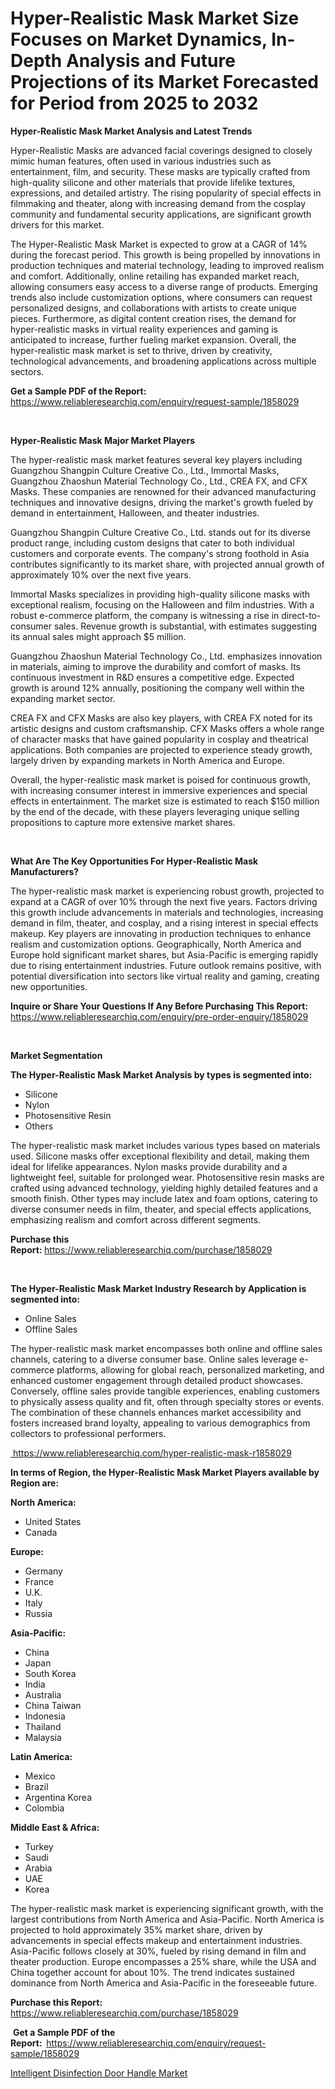 <p><h1>Hyper-Realistic Mask Market Size Focuses on Market Dynamics, In-Depth Analysis and Future Projections of its Market Forecasted for Period from 2025 to 2032</h1></p><p><strong>Hyper-Realistic Mask Market Analysis and Latest Trends</strong></p>
<p><p>Hyper-Realistic Masks are advanced facial coverings designed to closely mimic human features, often used in various industries such as entertainment, film, and security. These masks are typically crafted from high-quality silicone and other materials that provide lifelike textures, expressions, and detailed artistry. The rising popularity of special effects in filmmaking and theater, along with increasing demand from the cosplay community and fundamental security applications, are significant growth drivers for this market.</p><p>The Hyper-Realistic Mask Market is expected to grow at a CAGR of 14% during the forecast period. This growth is being propelled by innovations in production techniques and material technology, leading to improved realism and comfort. Additionally, online retailing has expanded market reach, allowing consumers easy access to a diverse range of products. Emerging trends also include customization options, where consumers can request personalized designs, and collaborations with artists to create unique pieces. Furthermore, as digital content creation rises, the demand for hyper-realistic masks in virtual reality experiences and gaming is anticipated to increase, further fueling market expansion. Overall, the hyper-realistic mask market is set to thrive, driven by creativity, technological advancements, and broadening applications across multiple sectors.</p></p>
<p><strong>Get a Sample PDF of the Report:&nbsp;</strong> <a href="https://www.reliableresearchiq.com/enquiry/request-sample/1858029?utm_campaign=3058&utm_medium=2&utm_source=Github&utm_content=ia&utm_term=05042025&utm_id=hyper-realistic-mask">https://www.reliableresearchiq.com/enquiry/request-sample/1858029</a></p>
<p>&nbsp;</p>
<p><strong>Hyper-Realistic Mask Major Market Players</strong></p>
<p><p>The hyper-realistic mask market features several key players including Guangzhou Shangpin Culture Creative Co., Ltd., Immortal Masks, Guangzhou Zhaoshun Material Technology Co., Ltd., CREA FX, and CFX Masks. These companies are renowned for their advanced manufacturing techniques and innovative designs, driving the market's growth fueled by demand in entertainment, Halloween, and theater industries.</p><p>Guangzhou Shangpin Culture Creative Co., Ltd. stands out for its diverse product range, including custom designs that cater to both individual customers and corporate events. The company's strong foothold in Asia contributes significantly to its market share, with projected annual growth of approximately 10% over the next five years.</p><p>Immortal Masks specializes in providing high-quality silicone masks with exceptional realism, focusing on the Halloween and film industries. With a robust e-commerce platform, the company is witnessing a rise in direct-to-consumer sales. Revenue growth is substantial, with estimates suggesting its annual sales might approach $5 million. </p><p>Guangzhou Zhaoshun Material Technology Co., Ltd. emphasizes innovation in materials, aiming to improve the durability and comfort of masks. Its continuous investment in R&D ensures a competitive edge. Expected growth is around 12% annually, positioning the company well within the expanding market sector.</p><p>CREA FX and CFX Masks are also key players, with CREA FX noted for its artistic designs and custom craftsmanship. CFX Masks offers a whole range of character masks that have gained popularity in cosplay and theatrical applications. Both companies are projected to experience steady growth, largely driven by expanding markets in North America and Europe.</p><p>Overall, the hyper-realistic mask market is poised for continuous growth, with increasing consumer interest in immersive experiences and special effects in entertainment. The market size is estimated to reach $150 million by the end of the decade, with these players leveraging unique selling propositions to capture more extensive market shares.</p></p>
<p>&nbsp;</p>
<p><strong>What Are The Key Opportunities For Hyper-Realistic Mask Manufacturers?</strong></p>
<p><p>The hyper-realistic mask market is experiencing robust growth, projected to expand at a CAGR of over 10% through the next five years. Factors driving this growth include advancements in materials and technologies, increasing demand in film, theater, and cosplay, and a rising interest in special effects makeup. Key players are innovating in production techniques to enhance realism and customization options. Geographically, North America and Europe hold significant market shares, but Asia-Pacific is emerging rapidly due to rising entertainment industries. Future outlook remains positive, with potential diversification into sectors like virtual reality and gaming, creating new opportunities.</p></p>
<p><strong>Inquire or Share Your Questions If Any Before Purchasing This Report:</strong> <a href="https://www.reliableresearchiq.com/enquiry/pre-order-enquiry/1858029?utm_campaign=3058&utm_medium=2&utm_source=Github&utm_content=ia&utm_term=05042025&utm_id=hyper-realistic-mask">https://www.reliableresearchiq.com/enquiry/pre-order-enquiry/1858029</a></p>
<p>&nbsp;</p>
<p><strong>Market Segmentation</strong></p>
<p><strong>The Hyper-Realistic Mask Market Analysis by types is segmented into:</strong></p>
<p><ul><li>Silicone</li><li>Nylon</li><li>Photosensitive Resin</li><li>Others</li></ul></p>
<p><p>The hyper-realistic mask market includes various types based on materials used. Silicone masks offer exceptional flexibility and detail, making them ideal for lifelike appearances. Nylon masks provide durability and a lightweight feel, suitable for prolonged wear. Photosensitive resin masks are crafted using advanced technology, yielding highly detailed features and a smooth finish. Other types may include latex and foam options, catering to diverse consumer needs in film, theater, and special effects applications, emphasizing realism and comfort across different segments.</p></p>
<p><strong>Purchase this Report:&nbsp;</strong><a href="https://www.reliableresearchiq.com/purchase/1858029?utm_campaign=3058&utm_medium=2&utm_source=Github&utm_content=ia&utm_term=05042025&utm_id=hyper-realistic-mask">https://www.reliableresearchiq.com/purchase/1858029</a></p>
<p>&nbsp;</p>
<p><strong>The Hyper-Realistic Mask Market Industry Research by Application is segmented into:</strong></p>
<p><ul><li>Online Sales</li><li>Offline Sales</li></ul></p>
<p><p>The hyper-realistic mask market encompasses both online and offline sales channels, catering to a diverse consumer base. Online sales leverage e-commerce platforms, allowing for global reach, personalized marketing, and enhanced customer engagement through detailed product showcases. Conversely, offline sales provide tangible experiences, enabling customers to physically assess quality and fit, often through specialty stores or events. The combination of these channels enhances market accessibility and fosters increased brand loyalty, appealing to various demographics from collectors to professional performers.</p></p>
<p><a href="https://www.reliableresearchiq.com/hyper-realistic-mask-r1858029?utm_campaign=3058&utm_medium=2&utm_source=Github&utm_content=ia&utm_term=05042025&utm_id=hyper-realistic-mask">&nbsp;https://www.reliableresearchiq.com/hyper-realistic-mask-r1858029</a></p>
<p><strong>In terms of Region, the Hyper-Realistic Mask Market Players available by Region are:</strong></p>
<p>
    <p> <strong> North America: </strong>
        <ul>
            <li>United States</li>
            <li>Canada</li>
        </ul>
        </p> 
    <p> <strong> Europe: </strong>
        <ul>
            <li>Germany</li>
            <li>France</li>
            <li>U.K.</li>
            <li>Italy</li>
            <li>Russia</li>
        </ul>
        </p> 
    <p> <strong> Asia-Pacific: </strong>
        <ul>
            <li>China</li>
            <li>Japan</li>
            <li>South Korea</li>
            <li>India</li>
            <li>Australia</li>
            <li>China Taiwan</li>
            <li>Indonesia</li>
            <li>Thailand</li>
            <li>Malaysia</li>
        </ul>
        </p> 
    <p> <strong> Latin America: </strong>
        <ul>
            <li>Mexico</li>
            <li>Brazil</li>
            <li>Argentina Korea</li>
            <li>Colombia</li>
        </ul>
        </p> 
    <p> <strong> Middle East & Africa: </strong>
        <ul>
            <li>Turkey</li>
            <li>Saudi</li>
            <li>Arabia</li>
            <li>UAE</li>
            <li>Korea</li>
        </ul>
    </p>
    </p>
<p><p>The hyper-realistic mask market is experiencing significant growth, with the largest contributions from North America and Asia-Pacific. North America is projected to hold approximately 35% market share, driven by advancements in special effects makeup and entertainment industries. Asia-Pacific follows closely at 30%, fueled by rising demand in film and theater production. Europe encompasses a 25% share, while the USA and China together account for about 10%. The trend indicates sustained dominance from North America and Asia-Pacific in the foreseeable future.</p></p>
<p><strong>Purchase this Report: </strong><a href="https://www.reliableresearchiq.com/purchase/1858029?utm_campaign=3058&utm_medium=2&utm_source=Github&utm_content=ia&utm_term=05042025&utm_id=hyper-realistic-mask">https://www.reliableresearchiq.com/purchase/1858029</a></p>
<p>&nbsp;<strong>Get a Sample PDF of the Report:&nbsp;&nbsp;</strong><a href="https://www.reliableresearchiq.com/enquiry/request-sample/1858029?utm_campaign=3058&utm_medium=2&utm_source=Github&utm_content=ia&utm_term=05042025&utm_id=hyper-realistic-mask">https://www.reliableresearchiq.com/enquiry/request-sample/1858029</a></p>
<p><strong></strong></p>
<p><p><a href="https://github.com/geyangvayora/Market-Research-Report-List-1/blob/main/intelligent-disinfection-door-handle-market.md?utm_campaign=3058&utm_medium=2&utm_source=Github&utm_content=ia&utm_term=05042025&utm_id=hyper-realistic-mask">Intelligent Disinfection Door Handle Market</a></p></p>